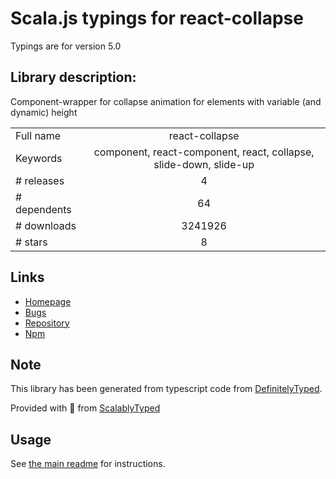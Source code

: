 
# Scala.js typings for react-collapse

Typings are for version 5.0

## Library description:
Component-wrapper for collapse animation for elements with variable (and dynamic) height

|                    |                 |
| ------------------ | :-------------: |
| Full name          | react-collapse |
| Keywords           | component, react-component, react, collapse, slide-down, slide-up |
| # releases         | 4 |
| # dependents       | 64 |
| # downloads        | 3241926 |
| # stars            | 8 |

## Links
- [Homepage](https://github.com/nkbt/react-collapse)
- [Bugs](https://github.com/nkbt/react-collapse/issues)
- [Repository](https://github.com/nkbt/react-collapse)
- [Npm](https://www.npmjs.com/package/react-collapse)
    


## Note
This library has been generated from typescript code from [DefinitelyTyped](https://definitelytyped.org).

Provided with :purple_heart: from [ScalablyTyped](https://github.com/oyvindberg/ScalablyTyped)

## Usage
See [the main readme](../../readme.md) for instructions.


